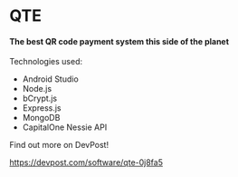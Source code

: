 # QTE
#### The best QR code payment system this side of the planet

Technologies used:
- Android Studio
- Node.js
- bCrypt.js
- Express.js
- MongoDB
- CapitalOne Nessie API

Find out more on DevPost!

https://devpost.com/software/qte-0j8fa5
